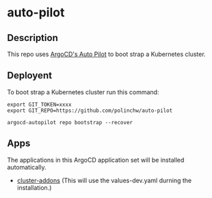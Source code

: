 # auto-pilot

## Description

This repo uses [ArgoCD's Auto Pilot](https://argocd-autopilot.readthedocs.io/en/stable/Getting-Started/) to boot strap a Kubernetes cluster.

## Deployent

To boot strap a Kubernetes cluster run this command:

```
export GIT_TOKEN=xxxx
export GIT_REPO=https://github.com/polinchw/auto-pilot

argocd-autopilot repo bootstrap --recover
```

## Apps

The applications in this ArgoCD application set will be installed automatically.

+ [cluster-addons](https://github.com/polinchw/cluster-addons) (This will use the values-dev.yaml durning the installation.)